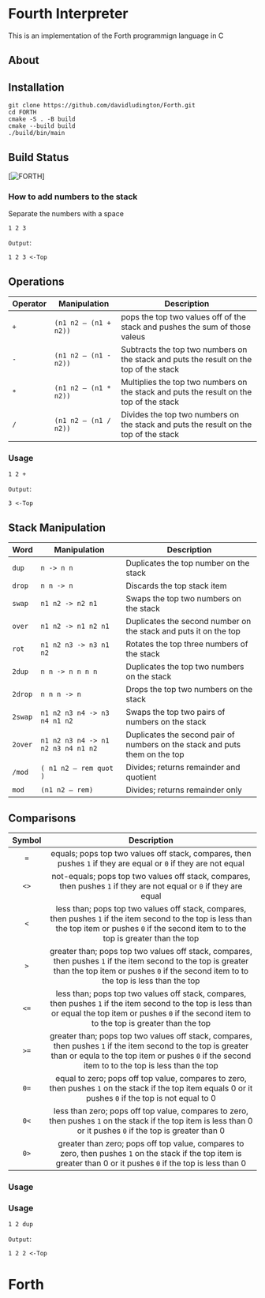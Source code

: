 # Fourth Interpreter
This is an implementation of the Forth programmign language in C

## About 

## Installation
```
git clone https://github.com/davidludington/Forth.git
cd FORTH
cmake -S . -B build 
cmake --build build 
./build/bin/main
```


## Build Status
[![FORTH](https://github.com/davidludington/Forth/actions/workflows/cmake.yml/badge.svg)]

### How to add numbers to the stack
Separate the numbers with a space

```
1 2 3
```
`Output`:
```
1 2 3 <-Top
```
## Operations

| Operator | Manipulation | Description | 
|----------|----------|----|
| `+`   | `(n1 n2 — (n1 + n2))` | pops the top two values off of the stack and pushes the sum of those valeus  |
| `-`   | `(n1 n2 — (n1 - n2))` | Subtracts the top two numbers on the stack and puts the result on the top of the stack  |
| `*`   | `(n1 n2 — (n1 * n2))` | Multiplies the top two numbers on the stack and puts the result on the top of the stack  |
| `/`   | `(n1 n2 — (n1 / n2))`| Divides the top two numbers on the stack and puts the result on the top of the stack  |

### Usage
```
1 2 +
```
`Output`:
```
3 <-Top
```

## Stack Manipulation

| Word | Manipulation | Description | 
|----------|----------|----------|
| `dup`   | `n -> n n` | Duplicates the top number on the stack |
| `drop`   | `n n -> n` | Discards the top stack item |
| `swap`   | `n1 n2 -> n2 n1` | Swaps the top two numbers on the stack |
| `over`   | `n1 n2 -> n1 n2 n1` | Duplicates the second number on the stack and puts it on the top |
| `rot`   | `n1 n2 n3 -> n3 n1 n2` | Rotates the top three numbers of the stack |
| `2dup`   | `n n -> n n n n` | Duplicates the top two numbers on the stack |
| `2drop`   | `n n n -> n` | Drops the top two numbers on the stack |
| `2swap`   | `n1 n2 n3 n4 -> n3 n4 n1 n2` | Swaps the top two pairs of numbers on the stack |
| `2over`   | `n1 n2 n3 n4 -> n1 n2 n3 n4 n1 n2` | Duplicates the second pair of numbers on the stack and puts them on the top |
|`/mod`| `( n1 n2 — rem quot )`|Divides; returns remainder and quotient|
|`mod`|`(n1 n2 — rem)`|Divides; returns remainder only|


## Comparisons
| Symbol|Description|
|:---:|:---:|
| `=` | equals; pops top two values off stack, compares, then pushes `1` if they are equal or `0` if they are not equal |
| `<>` | not-equals; pops top two values off stack, compares, then pushes `1` if they are not equal or `0` if they are equal |
|`<`|less than; pops top two values off stack, compares, then pushes `1` if the item second to the top is less than the top item or pushes `0` if the second item to to the top is greater than the top
|`>` |greater than; pops top two values off stack, compares, then pushes `1` if the item second to the top is greater than the top item or pushes `0` if the second item to to the top is less than the top| 
|`<=`|less than; pops top two values off stack, compares, then pushes `1` if the item second to the top is less than or equal the top item or pushes `0` if the second item to to the top is greater than the top
|`>=` |greater than; pops top two values off stack, compares, then pushes `1` if the item second to the top is greater than or equla to the top item or pushes `0` if the second item to to the top is less than the top| 
|`0=`|  equal to zero; pops off top value, compares to zero, then pushes `1` on the stack if the top item equals 0 or it pushes `0` if the top is not equal to 0 | 
|`0<`| less than zero; pops off top value, compares to zero, then pushes `1` on the stack if the top item is less than  0 or it pushes `0` if the top is greater than 0|
|`0>`| greater than zero; pops off top value, compares to zero, then pushes `1` on the stack if the top item is greater than  0 or it pushes `0` if the top is less than 0 |


### Usage

### Usage
```
1 2 dup
```
`Output`:
```
1 2 2 <-Top
```

# Forth
